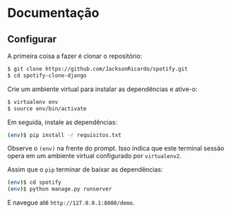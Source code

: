 
# Documentação
## Configurar

A primeira coisa a fazer é clonar o repositório:

```sh
$ git clone https://github.com/JacksonRicardo/spotify.git
$ cd spotify-clone-django
```

Crie um ambiente virtual para instalar as dependências e ative-o:

```sh
$ virtualenv env
$ source env/bin/activate
```

Em seguida, instale as dependências:

```sh
(env)$ pip install -r requisitos.txt
```
Observe o `(env)` na frente do prompt. Isso indica que este terminal
sessão opera em um ambiente virtual configurado por `virtualenv2`.

Assim que o `pip` terminar de baixar as dependências:
```sh
(env)$ cd spotify
(env)$ python manage.py runserver
```
E navegue até `http://127.0.0.1:8000/demo`.
